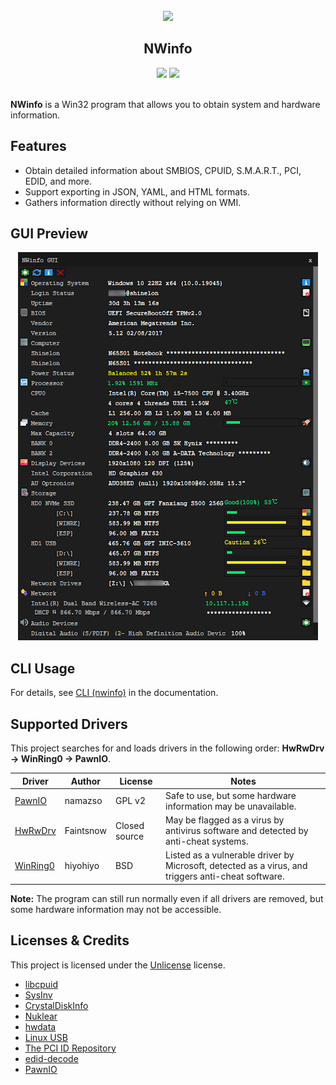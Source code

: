 ﻿<br />
<div align="center">
  <img src="./docs/images/icon.ico">
  <h2 align="center">NWinfo</h2>
  <div align="center">
    <img src="https://img.shields.io/github/license/a1ive/nwinfo?label=LICENSE&color=ad1453">
    <img src="https://img.shields.io/github/downloads/a1ive/nwinfo/total?label=DOWNLOADS&color=blue">
  </div>
</div>
<br />

**NWinfo** is a Win32 program that allows you to obtain system and hardware information.

## Features
* Obtain detailed information about SMBIOS, CPUID, S.M.A.R.T., PCI, EDID, and more.
* Support exporting in JSON, YAML, and HTML formats.
* Gathers information directly without relying on WMI.

## GUI Preview

<div align="center">
  <img src="./docs/images/demo.png">
</div>

## CLI Usage

For details, see [CLI (nwinfo)](./docs/README.md#cli-nwinfo) in the documentation.

## Supported Drivers

This project searches for and loads drivers in the following order: **HwRwDrv -> WinRing0 -> PawnIO**.

| Driver     | Author | License | Notes |
|------------|--------|---------|-------|
| [PawnIO](https://github.com/namazso/PawnIO) | namazso | GPL v2 | Safe to use, but some hardware information may be unavailable. |
| [HwRwDrv](https://hwrwdrv.phpnet.us/?i=1) | Faintsnow | Closed source | May be flagged as a virus by antivirus software and detected by anti-cheat systems. |
| [WinRing0](http://openlibsys.org/) | hiyohiyo | BSD | Listed as a vulnerable driver by Microsoft, detected as a virus, and triggers anti-cheat software. |

**Note:** The program can still run normally even if all drivers are removed, but some hardware information may not be accessible.

## Licenses & Credits

This project is licensed under the [Unlicense](https://unlicense.org/) license.

* [libcpuid](https://libcpuid.sourceforge.net)
* [SysInv](https://github.com/cavaliercoder/sysinv)
* [CrystalDiskInfo](https://github.com/hiyohiyo/CrystalDiskInfo)
* [Nuklear](https://github.com/Immediate-Mode-UI/Nuklear)
* [hwdata](https://github.com/vcrhonek/hwdata)
* [Linux USB](http://www.linux-usb.org)
* [The PCI ID Repository](https://pci-ids.ucw.cz)
* [edid-decode](https://git.linuxtv.org/v4l-utils.git/tree/utils/edid-decode)
* [PawnIO](https://pawnio.eu/)
